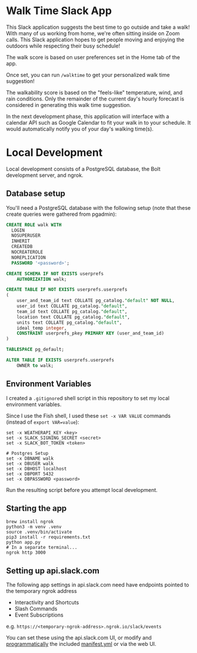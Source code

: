 # Walk Time Slack App

This Slack application suggests the best time to go outside and take a walk!
With many of us working from home, we're often sitting inside on Zoom calls.
This Slack application hopes to get people moving and enjoying the outdoors while respecting their busy schedule!

The walk score is based on user preferences set in the Home tab of the app.

Once set, you can run `/walktime` to get your personalized walk time suggestion!

The walkability score is based on the "feels-like" temperature, wind, and rain conditions.
Only the remainder of the current day's hourly forecast is considered in generating this walk time suggestion.

In the next development phase, this application will interface with a calendar API such as Google Calendar to fit your walk in to your schedule.
It would automatically notify you of your day's walking time(s).

# Local Development

Local development consists of a PostgreSQL database, the Bolt development server, and ngrok.

## Database setup

You'll need a PostgreSQL database with the following setup (note that these create queries were gathered from pgadmin):

```sql
CREATE ROLE walk WITH
  LOGIN
  NOSUPERUSER
  INHERIT
  CREATEDB
  NOCREATEROLE
  NOREPLICATION
  PASSWORD '<password>';
```

```sql
CREATE SCHEMA IF NOT EXISTS userprefs
    AUTHORIZATION walk;
```

```sql
CREATE TABLE IF NOT EXISTS userprefs.userprefs
(
    user_and_team_id text COLLATE pg_catalog."default" NOT NULL,
    user_id text COLLATE pg_catalog."default",
    team_id text COLLATE pg_catalog."default",
    location text COLLATE pg_catalog."default",
    units text COLLATE pg_catalog."default",
    ideal_temp integer,
    CONSTRAINT userprefs_pkey PRIMARY KEY (user_and_team_id)
)

TABLESPACE pg_default;

ALTER TABLE IF EXISTS userprefs.userprefs
    OWNER to walk;
```

## Environment Variables

I created a `.gitignore`d shell script in this repository to set my local environment variables.

Since I use the Fish shell, I used these `set -x VAR VALUE` commands (instead of `export VAR=value`):

```shell
set -x WEATHERAPI_KEY <key>
set -x SLACK_SIGNING_SECRET <secret>
set -x SLACK_BOT_TOKEN <token>

# Postgres Setup
set -x DBNAME walk
set -x DBUSER walk
set -x DBHOST localhost
set -x DBPORT 5432
set -x DBPASSWORD <password>
```

Run the resulting script before you attempt local development.

## Starting the app

```shell
brew install ngrok
python3 -m venv .venv
source .venv/bin/activate
pip3 install -r requirements.txt
python app.py
# In a separate terminal...
ngrok http 3000
```
## Setting up api.slack.com

The following app settings in api.slack.com need have endpoints pointed to the temporary ngrok address

* Interactivity and Shortcuts
* Slash Commands
* Event Subscriptions

e.g. `https://<temporary-ngrok-address>.ngrok.io/slack/events`

You can set these using the api.slack.com UI, or modify and [programmatically](https://api.slack.com/reference/manifests#manifest_apis) the included [manifest.yml](manifest.yml) or via the web UI.
